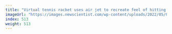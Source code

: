 ```yaml
---
title: "Virtual tennis racket uses air jet to recreate feel of hitting a ball"
imageUrl: "https://images.newscientist.com/wp-content/uploads/2022/05/09133001/SEI_102348523.jpg?width=600"
index: 513
weight: 513
---
```

